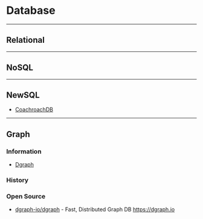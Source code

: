 # Database


--- 
## Relational


---
## NoSQL


---
## NewSQL
- [CoachroachDB]()


---
## Graph

### Information
- [Dgraph](https://dgraph.io)

### History


### Open Source
- [dgraph-io/dgraph](https://github.com/dgraph-io/dgraph) - Fast, Distributed Graph DB https://dgraph.io

